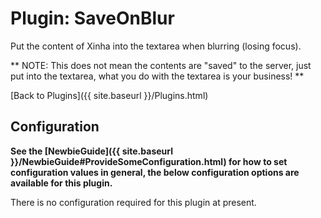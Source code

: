 # Plugin: SaveOnBlur 

Put the content of Xinha into the textarea when blurring (losing focus).

** NOTE: This does not mean the contents are "saved" to the server, just put into the textarea, what you do with the textarea is your business! **

[Back to Plugins]({{ site.baseurl }}/Plugins.html)

## Configuration

**See the [NewbieGuide]({{ site.baseurl }}/NewbieGuide#ProvideSomeConfiguration.html) for how to set configuration values in general, the below configuration options are available for this plugin.**

There is no configuration required for this plugin at present.
